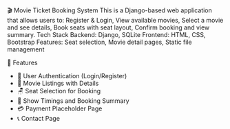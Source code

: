 🎬 Movie Ticket Booking System
This is a Django-based web application that allows users to:  Register &amp; Login,  View available movies,  Select a movie and see details,  Book seats with seat layout,  Confirm booking and view summary.  Tech Stack Backend: Django, SQLite  Frontend: HTML, CSS, Bootstrap  Features: Seat selection, Movie detail pages, Static file management 

🚀 Features

- 🔐 User Authentication (Login/Register)
- 🎥 Movie Listings with Details
- 🪑 Seat Selection for Booking
- 📅 Show Timings and Booking Summary
- 💳 Payment Placeholder Page
- 📞 Contact Page


